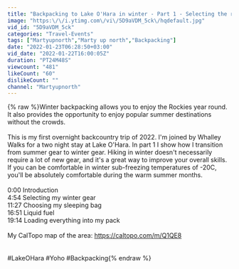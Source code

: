 ```yaml
---
title: "Backpacking to Lake O'Hara in winter - Part 1 - Selecting the right WINTER GEAR"
image: "https:\/\/i.ytimg.com\/vi\/5D9aVDM_5ck\/hqdefault.jpg"
vid_id: "5D9aVDM_5ck"
categories: "Travel-Events"
tags: ["Martyupnorth","Marty up north","Backpacking"]
date: "2022-01-23T06:28:50+03:00"
vid_date: "2022-01-22T16:00:05Z"
duration: "PT24M48S"
viewcount: "481"
likeCount: "60"
dislikeCount: ""
channel: "Martyupnorth"
---
```

{% raw %}Winter backpacking allows you to enjoy the Rockies year round.  It also provides the opportunity to enjoy popular summer destinations without the crowds.<br /><br />This is my first overnight backcountry trip of 2022.  I'm joined by Whalley Walks for a two night stay at Lake O'Hara.  In part 1 I show how I transition from summer gear to winter gear.  Hiking in winter doesn't necessarily require a lot of new gear, and it's a great way to improve your overall skills.  If you can be comfortable in winter sub-freezing temperatures of -20C, you'll be absolutely comfortable during the warm summer months.<br /><br />0:00 Introduction<br />4:54 Selecting my winter gear<br />11:27 Choosing my sleeping bag<br />16:51 Liquid fuel<br />19:14 Loading everything into my pack<br /><br />My CalTopo map of the area: <a rel="nofollow" target="blank" href="https://caltopo.com/m/Q1QE8">https://caltopo.com/m/Q1QE8</a><br /><br /><br />#LakeOHara #Yoho #Backpacking{% endraw %}
